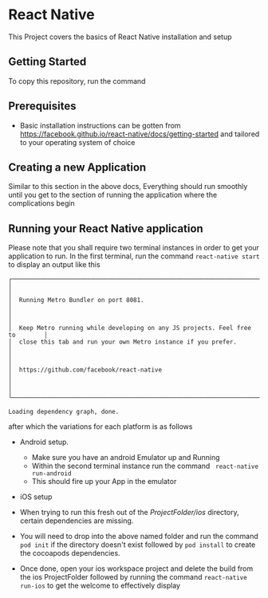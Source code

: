 # React Native

This Project covers the basics of React Native installation and setup

## Getting Started
To copy this repository, run the command

## Prerequisites
* Basic installation instructions can be gotten from https://facebook.github.io/react-native/docs/getting-started and tailored to your operating system of choice

## Creating a new Application
Similar to this section in the above docs, Everything should run smoothly until you get to the section of running the application where the complications begin

## Running your React Native application
Please note that you shall require two terminal instances in order to get your application to run. In the first terminal, run the command ``` react-native start ``` to display an output like this

```console
┌──────────────────────────────────────────────────────────────────────────────┐
│                                                                              │
│  Running Metro Bundler on port 8081.                                         │
│                                                                              │
│  Keep Metro running while developing on any JS projects. Feel free to        │
│  close this tab and run your own Metro instance if you prefer.               │
│                                                                              │
│  https://github.com/facebook/react-native                                    │
│                                                                              │
└──────────────────────────────────────────────────────────────────────────────┘

Loading dependency graph, done.
```

after which the variations for each platform is as follows

* Android setup.
  * Make sure you have an android Emulator up and Running
  * Within the second terminal instance run the command ``` react-native run-android```
  * This should fire up your App in the emulator

* iOS setup
 * When trying to run this fresh out of the *ProjectFolder/ios* directory, certain dependencies are missing.
 * You will need to drop into the above named folder and run the command ``` pod init``` if the directory doesn't exist followed by ```pod install``` to create the cocoapods dependencies.
 * Once done, open your ios workspace project and delete the build from the ios ProjectFolder followed by running the command ```react-native run-ios``` to get the welcome to effectively display
